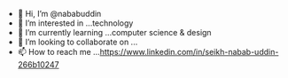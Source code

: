 - 👋 Hi, I’m @nababuddin
- 👀 I’m interested in ...technology
- 🌱 I’m currently learning ...computer science & design
- 💞️ I’m looking to collaborate on ...
- 📫 How to reach me ...https://www.linkedin.com/in/seikh-nabab-uddin-266b10247

<!---
nababuddin/nababuddin is a ✨ special ✨ repository because its `README.md` (this file) appears on your GitHub profile.
You can click the Preview link to take a look at your changes.
--->
